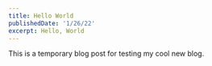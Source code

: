 ```yaml
---
title: Hello World
publishedDate: '1/26/22'
excerpt: Hello, World
---
```


This is a temporary blog post for testing my cool new blog.
